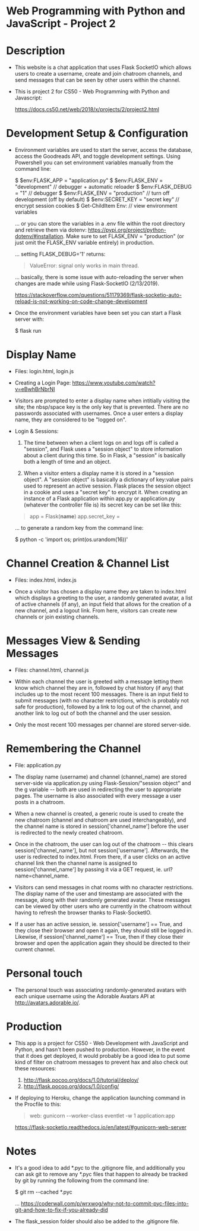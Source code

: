 # Web Programming with Python and JavaScript - Project 2

# Description
- This website is a chat application that uses Flask SocketIO which allows users to create a username, create and join chatroom channels, and send messages that can be seen by other users within the channel.

- This is project 2 for CS50 - Web Programming with Python and Javascript:

  https://docs.cs50.net/web/2018/x/projects/2/project2.html

# Development Setup & Configuration
- Environment variables are used to start the server, access the database, access the Goodreads API, and toggle development settings. Using Powershell you can set environment variables manually from the command line:

  $ $env:FLASK_APP = "application.py"
  $ $env:FLASK_ENV = "development"  // debugger + automatic reloader
  $ $env:FLASK_DEBUG = "1"          // debugger
  $ $env:FLASK_ENV = "production"   // turn off development (off by default)
  $ $env:SECRET_KEY = "secret key"  // encrypt session cookies
  $ Get-ChildItem Env:              // view environment variables

  ... or you can store the variables in a .env file within the root directory and retrieve them via dotenv: https://pypi.org/project/python-dotenv/#installation. Make sure to set FLASK_ENV = "production" (or just omit the FLASK_ENV variable entirely) in production.

  ... setting FLASK_DEBUG='1' returns: 
  
    > ValueError: signal only works in main thread. 
    
  ... basically, there is some issue with auto-reloading the server when changes are made while using Flask-SocketIO (2/13/2019). 
  
    https://stackoverflow.com/questions/51179369/flask-socketio-auto-reload-is-not-working-on-code-change-development

- Once the environment variables have been set you can start a Flask server with:

  $ flask run

# Display Name
- Files: login.html, login.js

- Creating a Login Page: https://www.youtube.com/watch?v=eBwhBrNbrNI

- Visitors are prompted to enter a display name when intitially visiting the site; the nbsp/space key is the only key that is prevented. There are no passwords associated with usernames. Once a user enters a display name, they are considered to be "logged on".

- Login & Sessions:

  1. The time between when a client logs on and logs off is called a "session", and Flask uses a "session object" to store information about a client during this time. So in Flask, a "session" is basically both a length of time and an object.

  3. When a visitor enters a display name it is stored in a "session object". A "session object" is basically a dictionary of key:value pairs used to represent an active session. Flask places the session object in a cookie and uses a "secret key" to encrypt it. When creating an instance of a Flask application within app.py or application.py (whatever the controller file is) its secret key can be set like this:

    > app = Flask(__name__)
    > app.secret_key = <secret key goes here>

    ... to generate a random key from the command line:

    $ python -c 'import os; print(os.urandom(16))'

# Channel Creation & Channel List
- Files: index.html, index.js

- Once a visitor has chosen a display name they are taken to index.html which displays a greeting to the user, a randomly generated avatar, a list of active channels (if any), an input field that allows for the creation of a new channel, and a logout link. From here, visitors can create new channels or join existing channels.

# Messages View & Sending Messages
- Files: channel.html, channel.js

- Within each channel the user is greeted with a message letting them know which channel they are in, followed by chat history (if any) that includes up to the most recent 100 messages. There is an input field to submit messages (with no character restrictions, which is probably not safe for production), followed by a link to log out of the channel, and another link to log out of both the channel and the user session.

- Only the most recent 100 messages per channel are stored server-side.

# Remembering the Channel
- File: application.py

- The display name (username) and channel (channel_name) are stored server-side via application.py using Flask-Session/"session object" and the g variable -- both are used in redirecting the user to appropriate pages. The username is also associated with every message a user posts in a chatroom.

- When a new channel is created, a generic route is used to create the new chatroom (channel and chatroom are used interchangeably), and the channel name is stored in session['channel_name'] before the user is redirected to the newly created chatroom. 

- Once in the chatroom, the user can log out of the chatroom -- this clears session['channel_name'], but not session['username']. Afterwards, the user is redirected to index.html. From there, if a user clicks on an active channel link then the channel name is assigned to session['channel_name'] by passing it via a GET request, ie. url?name=channel_name.

- Visitors can send messages in chat rooms with no character restrictions. The display name of the user and timestamp are associated with the message, along with their randomly generated avatar. These messages can be viewed by other users who are currently in the chatroom without having to refresh the browser thanks to Flask-SocketIO.

- If a user has an active session, ie. session['username'] == True, and they close their browser and open it again, they should still be logged in. Likewise, if session['channel_name'] == True, then if they close their browser and open the application again they should be directed to their current channel.

# Personal touch
- The personal touch was associating randomly-generated avatars with each unique username using the Adorable Avatars API at http://avatars.adorable.io/.

# Production
- This app is a project for CS50 - Web Development with JavaScript and Python, and hasn't been pushed to production. However, in the event that it does get deployed, it would probably be a good idea to put some kind of filter on chatroom messages to prevent hax and also check out these resources:

  1. http://flask.pocoo.org/docs/1.0/tutorial/deploy/
  2. http://flask.pocoo.org/docs/1.0/config/

- If deploying to Heroku, change the application launching command in the Procfile to this:

  > web: gunicorn --worker-class eventlet -w 1 application:app

  https://flask-socketio.readthedocs.io/en/latest/#gunicorn-web-server

# Notes
- It's a good idea to add *.pyc to the .gitignore file, and additionally you can ask git to remove any *.pyc files that happen to already be tracked by git by running the following from the command line:

  $ git rm --cached *.pyc

  ... https://coderwall.com/p/wrxwog/why-not-to-commit-pyc-files-into-git-and-how-to-fix-if-you-already-did

- The flask_session folder should also be added to the .gitignore file.
